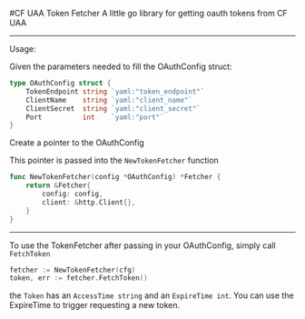#CF UAA Token Fetcher
A little go library for getting oauth tokens from CF UAA

-------

Usage:

Given the parameters needed to fill the OAuthConfig struct:
```go
type OAuthConfig struct {
	TokenEndpoint string `yaml:"token_endpoint"`
	ClientName    string `yaml:"client_name"`
	ClientSecret  string `yaml:"client_secret"`
	Port          int    `yaml:"port"`
}
```
Create a pointer to the OAuthConfig

This pointer is passed into the `NewTokenFetcher` function
```go
func NewTokenFetcher(config *OAuthConfig) *Fetcher {
	return &Fetcher{
		config: config,
		client: &http.Client{},
	}
}
```
---------

To use the TokenFetcher after passing in your OAuthConfig, simply call `FetchToken`
```go
fetcher := NewTokenFetcher(cfg)
token, err := fetcher.FetchToken()
```

the `Token` has an `AccessTime string` and an `ExpireTime int`. You can 
use the ExpireTime to trigger requesting a new token.
